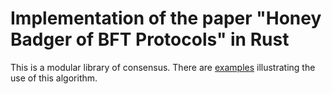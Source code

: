 # Implementation of the paper "Honey Badger of BFT Protocols" in Rust

This is a modular library of consensus. There are
[examples](./examples/README.md) illustrating the use of this algorithm.